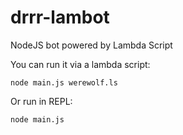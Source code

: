 # drrr-lambot

NodeJS bot powered by Lambda Script

You can run it via a lambda script:
```
node main.js werewolf.ls
```

Or run in REPL:
```
node main.js
```
